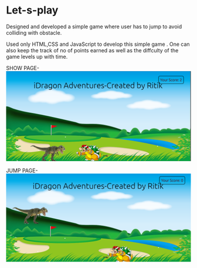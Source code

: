 # Let-s-play

Designed and developed a simple game 
where user has to jump to avoid colliding with obstacle.

Used only HTML,CSS and JavaScript to develop this simple game . One can also keep the track of no of points earned as well as 
the diffculty of the game levels up with time.


SHOW PAGE-
![alt text](https://github.com/ritikks/Let-s-play/blob/main/game-images/show-page.png)

JUMP PAGE-
![alt text](https://github.com/ritikks/Let-s-play/blob/main/game-images/jump-page.png)
